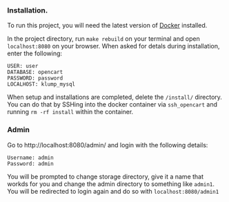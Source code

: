 ### Installation.
To run this project, you will need the latest version of [Docker](https://docker.com) installed.

In the project directory, run `make rebuild` on your terminal and open `localhost:8080` on your browser. When asked for detals during installation, enter the following:
```
USER: user
DATABASE: opencart
PASSWORD: password
LOCALHOST: klump_mysql
```
When setup and installations are completed, delete the `/install/` directory. You can do that by SSHing into the docker container via `ssh_opencart` and running `rm -rf install` within the container.

### Admin
Go to http://localhost:8080/admin/ and login with the following details:
```
Username: admin
Password: admin
```

You will be prompted to change storage directory, give it a name that workds for you and change the admin directory to something like `admin1`. You will be redirected to login again and do so with `localhost:8080/admin1`

